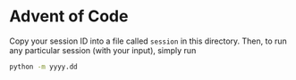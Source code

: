 # Advent of Code

Copy your session ID into a file called `session` in this directory.
Then, to run any particular session (with your input), simply run

```sh
python -m yyyy.dd
```
